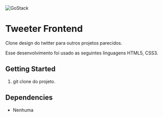 <img alt="GoStack" src="https://media-exp1.licdn.com/dms/image/C4D22AQEyYDfPaL5PUA/feedshare-shrink_2048_1536/0?e=1596067200&v=beta&t=4QRmnyLfOCD26S0M47LGup9pgY9LKLZ13iP0LwGMhy0" />

# Tweeter Frontend

Clone design do twitter para outros projetos parecidos.

Esse desenvolvimento foi usado as seguintes linguagens HTML5, CSS3.

## Getting Started

1. git clone do projeto.

## Dependencies

- Nenhuma
